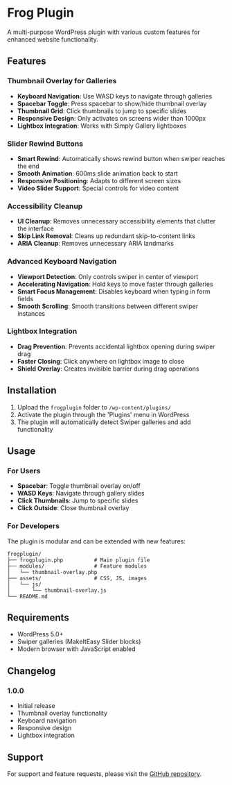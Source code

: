# Frog Plugin

A multi-purpose WordPress plugin with various custom features for enhanced website functionality.

## Features

### Thumbnail Overlay for Galleries
- **Keyboard Navigation**: Use WASD keys to navigate through galleries
- **Spacebar Toggle**: Press spacebar to show/hide thumbnail overlay
- **Thumbnail Grid**: Click thumbnails to jump to specific slides
- **Responsive Design**: Only activates on screens wider than 1000px
- **Lightbox Integration**: Works with Simply Gallery lightboxes

### Slider Rewind Buttons
- **Smart Rewind**: Automatically shows rewind button when swiper reaches the end
- **Smooth Animation**: 600ms slide animation back to start
- **Responsive Positioning**: Adapts to different screen sizes
- **Video Slider Support**: Special controls for video content

### Accessibility Cleanup
- **UI Cleanup**: Removes unnecessary accessibility elements that clutter the interface
- **Skip Link Removal**: Cleans up redundant skip-to-content links
- **ARIA Cleanup**: Removes unnecessary ARIA landmarks

### Advanced Keyboard Navigation
- **Viewport Detection**: Only controls swiper in center of viewport
- **Accelerating Navigation**: Hold keys to move faster through galleries
- **Smart Focus Management**: Disables keyboard when typing in form fields
- **Smooth Scrolling**: Smooth transitions between different swiper instances

### Lightbox Integration
- **Drag Prevention**: Prevents accidental lightbox opening during swiper drag
- **Faster Closing**: Click anywhere on lightbox image to close
- **Shield Overlay**: Creates invisible barrier during drag operations

## Installation

1. Upload the `frogplugin` folder to `/wp-content/plugins/`
2. Activate the plugin through the 'Plugins' menu in WordPress
3. The plugin will automatically detect Swiper galleries and add functionality

## Usage

### For Users
- **Spacebar**: Toggle thumbnail overlay on/off
- **WASD Keys**: Navigate through gallery slides
- **Click Thumbnails**: Jump to specific slides
- **Click Outside**: Close thumbnail overlay

### For Developers
The plugin is modular and can be extended with new features:

```
frogplugin/
├── frogplugin.php          # Main plugin file
├── modules/                # Feature modules
│   └── thumbnail-overlay.php
├── assets/                 # CSS, JS, images
│   └── js/
│       └── thumbnail-overlay.js
└── README.md
```

## Requirements

- WordPress 5.0+
- Swiper galleries (MakeItEasy Slider blocks)
- Modern browser with JavaScript enabled

## Changelog

### 1.0.0
- Initial release
- Thumbnail overlay functionality
- Keyboard navigation
- Responsive design
- Lightbox integration

## Support

For support and feature requests, please visit the [GitHub repository](https://github.com/vtrart/vtrart).
